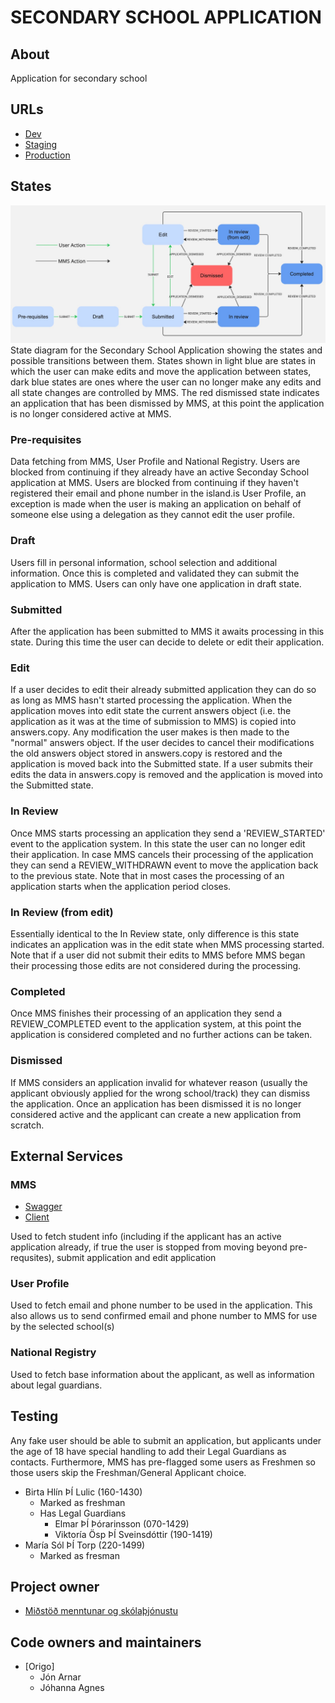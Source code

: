 # SECONDARY SCHOOL APPLICATION

## About

Application for secondary school

## URLs

- [Dev](https://beta.dev01.devland.is/umsoknir/framhaldsskoli)
- [Staging]()
- [Production](https://island.is/umsoknir/framhaldsskoli)

## States

![state diagram](state-diagram.jpg)
State diagram for the Secondary School Application showing the states and possible transitions between them. States shown in light blue are states in which the user can make edits and move the application between states, dark blue states are ones where the user can no longer make any edits and all state changes are controlled by MMS. The red dismissed state indicates an application that has been dismissed by MMS, at this point the application is no longer considered active at MMS.


### Pre-requisites

Data fetching from MMS, User Profile and National Registry. Users are blocked from continuing if they already have an active Seconday School application at MMS. Users are blocked from continuing if they haven't registered their email and phone number in the island.is User Profile, an exception is made when the user is making an application on behalf of someone else using a delegation as they cannot edit the user profile.

### Draft

Users fill in personal information, school selection and additional information. Once this is completed and validated they can submit the application to MMS. Users can only have one application in draft state.

### Submitted

After the application has been submitted to MMS it awaits processing in this state. During this time the user can decide to delete or edit their application.

### Edit

If a user decides to edit their already submitted application they can do so as long as MMS hasn't started processing the application. When the application moves into edit state the current answers object (i.e. the application as it was at the time of submission to MMS) is copied into answers.copy. Any modification the user makes is then made to the "normal" answers object. If the user decides to cancel their modifications the old answers object stored in answers.copy is restored and the application is moved back into the Submitted state. If a user submits their edits the data in answers.copy is removed and the application is moved into the Submitted state.

### In Review

Once MMS starts processing an application they send a 'REVIEW_STARTED' event to the application system. In this state the user can no longer edit their application. In case MMS cancels their processing of the application they can send a REVIEW_WITHDRAWN event to move the application back to the previous state. Note that in most cases the processing of an application starts when the application period closes.

### In Review (from edit)

Essentially identical to the In Review state, only difference is this state indicates an application was in the edit state when MMS processing started. Note that if a user did not submit their edits to MMS before MMS began their processing those edits are not considered during the processing.

### Completed

Once MMS finishes their processing of an application they send a REVIEW_COMPLETED event to the application system, at this point the application is considered completed and no further actions can be taken.

### Dismissed

If MMS considers an application invalid for whatever reason (usually the applicant obviously applied for the wrong school/track) they can dismiss the application. Once an application has been dismissed it is no longer considered active and the applicant can create a new application from scratch.

## External Services

### MMS 
* [Swagger](https://redocly.github.io/redoc/?url=https://raw.githubusercontent.com/island-is/island.is/refs/heads/main/libs/clients/secondary-school/src/clientConfig.json)
* [Client](https://github.com/island-is/island.is/blob/main/libs/clients/secondary-school/src/lib/secondarySchoolClient.service.ts)

Used to fetch student info (including if the applicant has an active application already, if true the user is stopped from moving beyond pre-requsites), submit application and edit application
### User Profile

Used to fetch email and phone number to be used in the application. This also allows us to send confirmed email and phone number to MMS for use by the selected school(s)

### National Registry

Used to fetch base information about the applicant, as well as information about legal guardians.

## Testing
Any fake user should be able to submit an application, but applicants under the age of 18 have special handling to add their Legal Guardians as contacts. Furthermore, MMS has pre-flagged some users as Freshmen so those users skip the Freshman/General Applicant choice.

- Birta Hlín ÞÍ Lulic (160-1430)
  - Marked as freshman
  - Has Legal Guardians
    - Elmar ÞÍ Þórarinsson (070-1429)
    - Viktoría Ösp ÞÍ Sveinsdóttir (190-1419)
- María Sól ÞÍ Torp (220-1499)
  - Marked as fresman


## Project owner

- [Miðstöð menntunar og skólaþjónustu](https://island.is/s/midstod-menntunar-og-skolathjonustu)

## Code owners and maintainers

- [Origo]
  - Jón Arnar
  - Jóhanna Agnes
